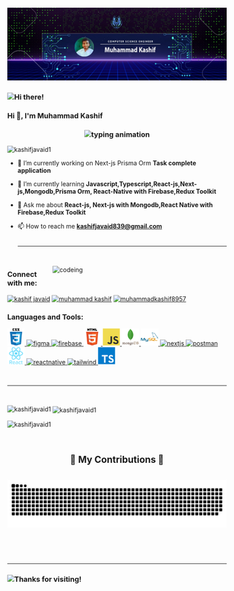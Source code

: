 

![logo](https://github.com/kashifjavaid1/kashifjavaid1/blob/main/github.jpeg)
<h3>
  <img src="https://readme-typing-svg.herokuapp.com/?font=Poppins&size=35&center=true&vCenter=true&width=1000&height=70&lines=Hi+👋%2C+I'm+Muhammad+Kashif!" alt="Hi there!" align="center">
</h3>

<h3 align="center <h1 align="center">Hi 👋, I'm Muhammad Kashif</h1>
<h3 align="center">
    <img src="https://readme-typing-svg.herokuapp.com/?font=Poppins&size=35&center=true&vCenter=true&width=1000&height=70&lines=🚀%20FullStack%20and%20Mobile%20Developer%20📱%20!&color=007ACC" alt="typing animation">
</h3>

<p align="left animation: typing 3s steps(10) infinite, cursor .4s step-end infinite alternate;"> <img src="https://komarev.com/ghpvc/?username=kashifjavaid1&label=Profile%20views&color=0e75b6&style=flat" alt="kashifjavaid1" /> </p>

- 🔭 I’m currently working on Next-js Prisma Orm **Task complete application**

- 🌱 I’m currently learning **Javascript,Typescript,React-js,Next-js,Mongodb,Prisma Orm, React-Native with Firebase,Redux Toolkit**

- 💬 Ask me about **React-js, Next-js with Mongodb,React Native with Firebase,Redux Toolkit**

- 📫 How to reach me **kashifjavaid839@gmail.com**
  <br>
  <br>
  <hr/>
  <br>

<img align="right" src="https://res.cloudinary.com/practicaldev/image/fetch/s--7uXrM6C1--/c_limit%2Cf_auto%2Cfl_progressive%2Cq_66%2Cw_800/https://dev-to-uploads.s3.amazonaws.com/uploads/articles/1jsj8dy2kxbmgio1tegl.gif" alt="codeing" width="400">

<h3 align="left">Connect with me:</h3>
<p align="left">
<a href="https://linkedin.com/in/kashif javaid" target="blank"><img align="center" src="https://raw.githubusercontent.com/rahuldkjain/github-profile-readme-generator/master/src/images/icons/Social/linked-in-alt.svg" alt="kashif javaid" height="30" width="40" /></a>
<a href="https://fb.com/muhammad kashif" target="blank"><img align="center" src="https://raw.githubusercontent.com/rahuldkjain/github-profile-readme-generator/master/src/images/icons/Social/facebook.svg" alt="muhammad kashif" height="30" width="40" /></a>
<a href="https://instagram.com/muhammadkashif8957" target="blank"><img align="center" src="https://raw.githubusercontent.com/rahuldkjain/github-profile-readme-generator/master/src/images/icons/Social/instagram.svg" alt="muhammadkashif8957" height="30" width="40" /></a>
</p>

<h3 align="left">Languages and Tools:</h3>
<p align="left"> <a href="https://www.w3schools.com/css/" target="_blank" rel="noreferrer"> <img src="https://raw.githubusercontent.com/devicons/devicon/master/icons/css3/css3-original-wordmark.svg" alt="css3" width="40" height="40"/> </a> <a href="https://www.figma.com/" target="_blank" rel="noreferrer"> <img src="https://www.vectorlogo.zone/logos/figma/figma-icon.svg" alt="figma" width="40" height="40"/> </a> <a href="https://firebase.google.com/" target="_blank" rel="noreferrer"> <img src="https://www.vectorlogo.zone/logos/firebase/firebase-icon.svg" alt="firebase" width="40" height="40"/> </a> <a href="https://www.w3.org/html/" target="_blank" rel="noreferrer"> <img src="https://raw.githubusercontent.com/devicons/devicon/master/icons/html5/html5-original-wordmark.svg" alt="html5" width="40" height="40"/> </a> <a href="https://developer.mozilla.org/en-US/docs/Web/JavaScript" target="_blank" rel="noreferrer"> <img src="https://raw.githubusercontent.com/devicons/devicon/master/icons/javascript/javascript-original.svg" alt="javascript" width="40" height="40"/> </a> <a href="https://www.mongodb.com/" target="_blank" rel="noreferrer"> <img src="https://raw.githubusercontent.com/devicons/devicon/master/icons/mongodb/mongodb-original-wordmark.svg" alt="mongodb" width="40" height="40"/> </a> <a href="https://www.mysql.com/" target="_blank" rel="noreferrer"> <img src="https://raw.githubusercontent.com/devicons/devicon/master/icons/mysql/mysql-original-wordmark.svg" alt="mysql" width="40" height="40"/> </a> <a href="https://nextjs.org/" target="_blank" rel="noreferrer"> <img src="https://cdn.worldvectorlogo.com/logos/nextjs-2.svg" alt="nextjs" width="40" height="40"/> </a> <a href="https://postman.com" target="_blank" rel="noreferrer"> <img src="https://www.vectorlogo.zone/logos/getpostman/getpostman-icon.svg" alt="postman" width="40" height="40"/> </a> <a href="https://reactjs.org/" target="_blank" rel="noreferrer"> <img src="https://raw.githubusercontent.com/devicons/devicon/master/icons/react/react-original-wordmark.svg" alt="react" width="40" height="40"/> </a> <a href="https://reactnative.dev/" target="_blank" rel="noreferrer"> <img src="https://reactnative.dev/img/header_logo.svg" alt="reactnative" width="40" height="40"/> </a> <a href="https://tailwindcss.com/" target="_blank" rel="noreferrer"> <img src="https://www.vectorlogo.zone/logos/tailwindcss/tailwindcss-icon.svg" alt="tailwind" width="40" height="40"/> </a> <a href="https://www.typescriptlang.org/" target="_blank" rel="noreferrer"> <img src="https://raw.githubusercontent.com/devicons/devicon/master/icons/typescript/typescript-original.svg" alt="typescript" width="40" height="40"/> </a> </p>
  <br>

<hr/>
  <br>

<p><img align="left" src="https://github-readme-stats.vercel.app/api/top-langs?username=kashifjavaid1&show_icons=true&locale=en&layout=compact" alt="kashifjavaid1" /></p>

<p>&nbsp;<img align="center" src="https://github-readme-stats.vercel.app/api?username=kashifjavaid1&show_icons=true&locale=en" alt="kashifjavaid1" /></p>

<p><img align="center" src="https://github-readme-streak-stats.herokuapp.com/?user=kashifjavaid1&" alt="kashifjavaid1" /></p>
  <br>

<div align="center">
  <h2>🐍 My Contributions 🐍</h2>
  <br>
  <img alt="snake eating my contributions" src="https://raw.githubusercontent.com/salesp07/salesp07/output/github-contribution-grid-snake.svg" />
  
  <br/><br/><br/>
</div>

<hr/>


<h3>
  <img src="https://readme-typing-svg.herokuapp.com/?font=Poppins&size=35&center=true&vCenter=true&width=1000&height=70&lines=Thanks+for+visiting+✌️" alt="Thanks for visiting!" align="center">
</h3>

